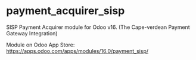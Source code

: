 # payment_acquirer_sisp
SISP Payment Acquirer module for Odoo v16. (The Cape-verdean Payment Gateway Integration)

Module on Odoo App Store: https://apps.odoo.com/apps/modules/16.0/payment_sisp/ 
